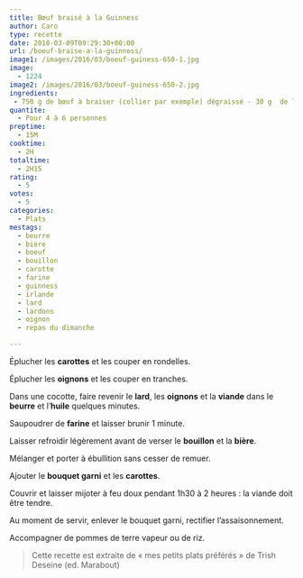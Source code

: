 ```yaml
---
title: Bœuf braisé à la Guinness
author: Caro
type: recette
date: 2018-03-09T09:29:30+00:00
url: /boeuf-braise-a-la-guinness/
image1: /images/2016/03/boeuf-guiness-650-1.jpg
image:
  - 1224
image2: /images/2016/03/boeuf-guiness-650-2.jpg
ingredients:
 - 750 g de bœuf à braiser (collier par exemple) dégraissé - 30 g  de lard coupé en dés ou de lardons - 2 ou 3 carottes - 2 oignons - 2 cuillères à soupe de farine - 50 cl de bouillon de boeuf - 30 cl de Guinness - 15 g de beurre - 1 cuillère à soupe d'huile d'olive - 1 bouquet garni - sel, poivre
quantite:
  - Pour 4 à 6 personnes
preptime:
  - 15M
cooktime:
  - 2H
totaltime:
  - 2H15
rating:
  - 5
votes:
  - 5
categories:
  - Plats
mestags:
  - beurre
  - bière
  - boeuf
  - bouillon
  - carotte
  - farine
  - guinness
  - irlande
  - lard
  - lardons
  - oignon
  - repas du dimanche

---
```

Éplucher les **carottes** et les couper en rondelles.

Éplucher les **oignons** et les couper en tranches.

Dans une cocotte, faire revenir le **lard**, les **oignons** et la **viande** dans le **beurre** et l&rsquo;**huile** quelques minutes.

Saupoudrer de **farine** et laisser brunir 1 minute.

Laisser refroidir légèrement avant de verser le **bouillon** et la **bière**.

Mélanger et porter à ébullition sans cesser de remuer.

Ajouter le **bouquet garni** et les **carottes**.

Couvrir et laisser mijoter à feu doux pendant 1h30 à 2 heures : la viande doit être tendre.

Au moment de servir, enlever le bouquet garni, rectifier l&rsquo;assaisonnement.

Accompagner de pommes de terre vapeur ou de riz.

> Cette recette est extraite de « mes petits plats préférés » de Trish Deseine (ed. Marabout)
